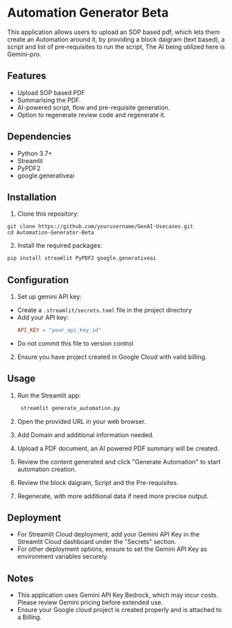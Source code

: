 # Automation Generator Beta

This application allows users to upload an SOP based pdf, which lets them create an Automation around it, by providing a block daigram (text based), a script and list of pre-requisites to run the script, The AI being utilized here is Gemini-pro.

## Features
- Upload SOP based PDF
- Summarising the PDF.
- AI-powered script, flow and pre-requisite generation.
- Option to regenerate review code and regenerate it.

## Dependencies

- Python 3.7+
- Streamlit
- PyPDF2
- google.generativeai

## Installation

1. Clone this repository:
  ```git
  git clone https://github.com/yourusername/GenAI-Usecases.git
  cd Automation-Generator-Beta
  ```

2. Install the required packages:
  ```python
  pip install streamlit PyPDF2 google.generativeai
  ```

## Configuration

1. Set up gemini API key:
- Create a `.streamlit/secrets.toml` file in the project directory
- Add your API key:
  ```toml
  API_KEY = "your_api_key_id"
  ```
- Do not commit this file to version control

2. Ensure you have project created in Google Cloud with valid billing.

## Usage

1. Run the Streamlit app:
   ```cmd
    streamlit generate_automation.py
   ```

2. Open the provided URL in your web browser.

3. Add Domain and additional information needed.

4. Upload a PDF document, an AI powered PDF summary will be created.

5. Review the content generated and click "Generate Automation" to start automation creation.

6. Review the block daigram, Script and the Pre-requisites.

7. Regenerate, with more additional data if need more precise output.


## Deployment

- For Streamlit Cloud deployment, add your Gemini API Key in the Streamlit Cloud dashboard under the "Secrets" section.
- For other deployment options, ensure to set the  Gemini API Key as environment variables securely.

## Notes

- This application uses Gemini API Key Bedrock, which may incur costs. Please review Gemini pricing before extended use.
- Ensure your Google cloud project is created properly and is attached to a Billing.